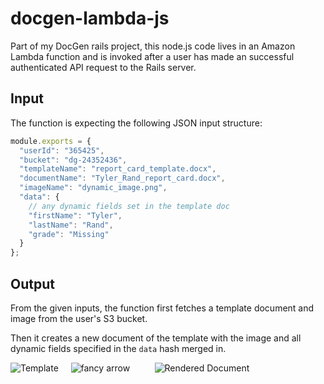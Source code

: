 # docgen-lambda-js

Part of my DocGen rails project, this node.js code lives in an Amazon Lambda function and is invoked after a user has made an successful authenticated API request to the Rails server.


## Input

The function is expecting the following JSON input structure:
```javascript
module.exports = {
  "userId": "365425",
  "bucket": "dg-24352436",
  "templateName": "report_card_template.docx",
  "documentName": "Tyler_Rand_report_card.docx",
  "imageName": "dynamic_image.png",
  "data": {
    // any dynamic fields set in the template doc
    "firstName": "Tyler",
    "lastName": "Rand",
    "grade": "Missing"
  }
};
```

## Output

From the given inputs, the function first fetches a template document and image from the user's S3 bucket.

Then it creates a new document of the template with the image and all dynamic fields specified in the `data` hash merged in.

![Template](https://cloud.githubusercontent.com/assets/4617055/25068647/9cf1d3fa-2238-11e7-92ac-7047ff8a5001.png "Template") &nbsp;&nbsp;&nbsp;&nbsp;![fancy arrow](https://cloud.githubusercontent.com/assets/4617055/25068698/1721d7be-223a-11e7-8938-ac4cae1e8897.png "fancy arrow") &nbsp;&nbsp;&nbsp;&nbsp;&nbsp;&nbsp;&nbsp;&nbsp;&nbsp;![Rendered Document](https://cloud.githubusercontent.com/assets/4617055/25068648/9d0245f0-2238-11e7-8030-9a126749bb51.png "Rendered Document")

